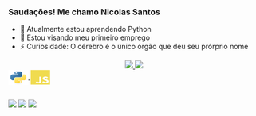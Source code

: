 ### Saudações! Me chamo Nicolas Santos


- 🌱 Atualmente estou aprendendo Python
- 🤔 Estou visando meu primeiro emprego
- ⚡ Curiosidade: O cérebro é o único órgão que deu seu prórprio nome 

<div align="center">
  <a href="https://github.com/NikolasSantis">
  <img height="160em" src="https://github-readme-stats.vercel.app/api?username=NikolasSantis&show_icons=true&theme=gotham&include_all_commits=true&count_private=true"/>
  <img height="140em" src="https://github-readme-stats.vercel.app/api/top-langs/?username=NikolasSantis&layout=compact&langs_count=7&theme=gotham"/>
</div>

<div>
 <img align="center" alt="Python" height="30" width="40" src="https://raw.githubusercontent.com/devicons/devicon/master/icons/python/python-original.svg">
 <img align="center" alt="Js" height="30" width="40" src="https://raw.githubusercontent.com/devicons/devicon/master/icons/javascript/javascript-plain.svg">
</div>

##

<div> 
  <a href="https://instagram.com/nicolassantos195" target="_blank"><img src="https://img.shields.io/badge/-Instagram-%23E4405F?style=for-the-badge&logo=instagram&logoColor=white" target="_blank"></a>
  <a href = "mailto:nicolastigosan@gmail.com"><img src="https://img.shields.io/badge/-Gmail-%23333?style=for-the-badge&logo=gmail&logoColor=red" target="_blank"></a>
  <a href="https://www.linkedin.com/in/nicolas-tiago-gon%C3%A7alves-dos-santos-51b869262/" target="_blank"><img src="https://img.shields.io/badge/-LinkedIn-%230077B5?style=for-the-badge&logo=linkedin&logoColor=white" target="_blank"></a>
<div> 
